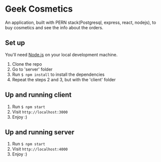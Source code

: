 # Geek Cosmetics

An application, built with PERN stack(Postgresql, express, react, nodejs), to buy cosmetics and see the info about the orders.

## Set up

You'll need [Node.js](https://nodejs.org/) on your local development machine.

1. Clone the repo
2. Go to 'server' folder
3. Run `$ npm install` to install the dependencies
4. Repeat the steps 2 and 3, but with the 'client' folder

## Up and running client

1. Run `$ npm start`
2. Visit `http://localhost:3000`
3. Enjoy :)

## Up and running server

1. Run `$ npm start`
2. Visit `http://localhost:4000`
3. Enjoy :)
